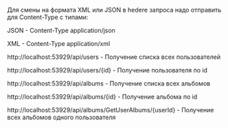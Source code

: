 ﻿Для смены на формата XML или JSON в hedere запроса надо отправить для  Content-Type c типами:
 

JSON - Content-Type application/json 

XML - Content-Type application/xml

http://localhost:53929/api/users - Получение списка всех пользователей

http://localhost:53929/api/users/{id}  - Получение пользователя по id

http://localhost:53929/api/albums -  Получение списка всех альбомов

http://localhost:53929/api/albums/{id} - Получение альбома по id

http://localhost:53929/api/albums/GetUserAlbums/{userId} - Получение всех альбомов одного пользователя